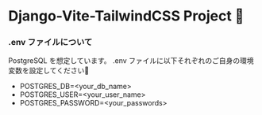 # Django-Vite-TailwindCSS Project 🚀

### .env ファイルについて

PostgreSQL を想定しています。
.env ファイルに以下それぞれのご自身の環境変数を設定してください🙌

- POSTGRES_DB=<your_db_name>
- POSTGRES_USER=<your_user_name>
- POSTGRES_PASSWORD=<your_passwords>
